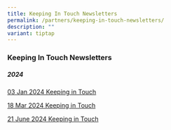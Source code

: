 ```yaml
---
title: Keeping In Touch Newsletters
permalink: /partners/keeping-in-touch-newsletters/
description: ""
variant: tiptap
---
```

<h3><strong>Keeping In Touch Newsletters</strong></h3>
<h5><strong>2024</strong></h5>
<p><a href="/files/Keeping in Touch Newsletter/1st_Keeping_in_Touch_Letter_to_Parents_2024_Final.pdf" rel="noopener noreferrer nofollow" target="_blank">03 Jan 2024 Keeping in Touch</a>
</p>
<p><a href="/files/Keeping in Touch Newsletter/2nd_Keeping_in_Touch_Letter_to_Parents_2024_Final.pdf" rel="noopener noreferrer nofollow" target="_blank">18 Mar 2024 Keeping in Touch</a>
</p>
<p><a href="/files/Keeping in Touch Newsletter/3rd_Keeping_in_Touch_Letter_to_Parents_2024_Final_210624.pdf" rel="noopener noreferrer nofollow" target="_blank">21 June 2024 Keeping in Touch</a>
</p>
<p></p>